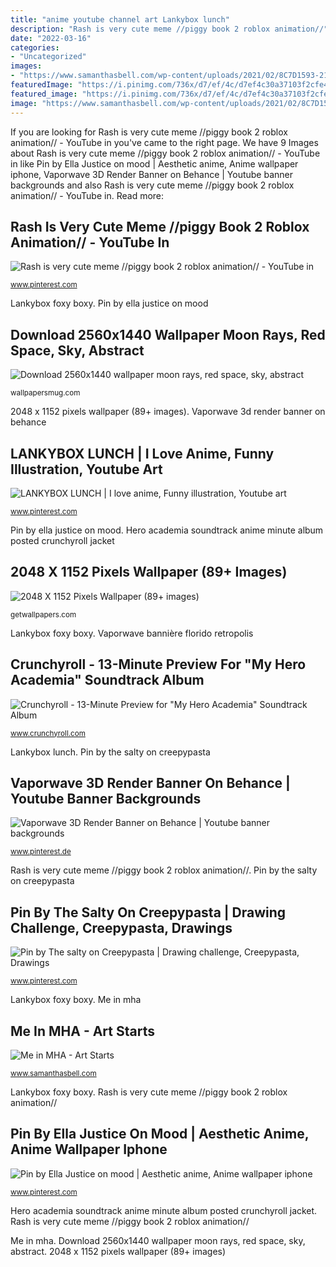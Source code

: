 ```yaml
---
title: "anime youtube channel art Lankybox lunch"
description: "Rash is very cute meme //piggy book 2 roblox animation//"
date: "2022-03-16"
categories:
- "Uncategorized"
images:
- "https://www.samanthasbell.com/wp-content/uploads/2021/02/8C7D1593-211C-4D49-80BE-D8D13E4AB92A-72b105a251541d30536d6005edfae408-1200x630.jpeg"
featuredImage: "https://i.pinimg.com/736x/d7/ef/4c/d7ef4c30a37103f2cfe4dc0eb9cc1eb4.jpg"
featured_image: "https://i.pinimg.com/736x/d7/ef/4c/d7ef4c30a37103f2cfe4dc0eb9cc1eb4.jpg"
image: "https://www.samanthasbell.com/wp-content/uploads/2021/02/8C7D1593-211C-4D49-80BE-D8D13E4AB92A-72b105a251541d30536d6005edfae408-1200x630.jpeg"
---
```


If you are looking for Rash is very cute meme //piggy book 2 roblox animation// - YouTube in you've came to the right page. We have 9 Images about Rash is very cute meme //piggy book 2 roblox animation// - YouTube in like Pin by Ella Justice on mood | Aesthetic anime, Anime wallpaper iphone, Vaporwave 3D Render Banner on Behance | Youtube banner backgrounds and also Rash is very cute meme //piggy book 2 roblox animation// - YouTube in. Read more:

## Rash Is Very Cute Meme //piggy Book 2 Roblox Animation// - YouTube In

![Rash is very cute meme //piggy book 2 roblox animation// - YouTube in](https://i.pinimg.com/736x/41/65/bc/4165bce5c8faa538e224ca9fc59c2d3d.jpg "Lankybox foxy boxy")

<small>www.pinterest.com</small>

Lankybox foxy boxy. Pin by ella justice on mood

## Download 2560x1440 Wallpaper Moon Rays, Red Space, Sky, Abstract

![Download 2560x1440 wallpaper moon rays, red space, sky, abstract](https://wallpapersmug.com/download/2560x1440/22daba/moon-rays-red-space-sky-abstract-mountains.jpg "Vaporwave bannière florido retropolis")

<small>wallpapersmug.com</small>

2048 x 1152 pixels wallpaper (89+ images). Vaporwave 3d render banner on behance

## LANKYBOX LUNCH | I Love Anime, Funny Illustration, Youtube Art

![LANKYBOX LUNCH | I love anime, Funny illustration, Youtube art](https://i.pinimg.com/736x/58/9e/7b/589e7bc4249e0c83292ed76eb8ef3579.jpg "Space abstract sky moon mountains rays background widescreen wide")

<small>www.pinterest.com</small>

Pin by ella justice on mood. Hero academia soundtrack anime minute album posted crunchyroll jacket

## 2048 X 1152 Pixels Wallpaper (89+ Images)

![2048 X 1152 Pixels Wallpaper (89+ images)](https://getwallpapers.com/wallpaper/full/f/1/1/54888.jpg "Vaporwave bannière florido retropolis")

<small>getwallpapers.com</small>

Lankybox foxy boxy. Vaporwave bannière florido retropolis

## Crunchyroll - 13-Minute Preview For &quot;My Hero Academia&quot; Soundtrack Album

![Crunchyroll - 13-Minute Preview for &quot;My Hero Academia&quot; Soundtrack Album](http://img1.ak.crunchyroll.com/i/spire4/49392e871c87fa03d2d01e9d439fccf21463375244_full.jpg "Rash is very cute meme //piggy book 2 roblox animation//")

<small>www.crunchyroll.com</small>

Lankybox lunch. Pin by the salty on creepypasta

## Vaporwave 3D Render Banner On Behance | Youtube Banner Backgrounds

![Vaporwave 3D Render Banner on Behance | Youtube banner backgrounds](https://i.pinimg.com/736x/ea/51/8a/ea518a73ca520f90874745eae4fba001.jpg "Pin by ella justice on mood")

<small>www.pinterest.de</small>

Rash is very cute meme //piggy book 2 roblox animation//. Pin by the salty on creepypasta

## Pin By The Salty On Creepypasta | Drawing Challenge, Creepypasta, Drawings

![Pin by The salty on Creepypasta | Drawing challenge, Creepypasta, Drawings](https://i.pinimg.com/736x/d7/ef/4c/d7ef4c30a37103f2cfe4dc0eb9cc1eb4.jpg "Me in mha")

<small>www.pinterest.com</small>

Lankybox foxy boxy. Me in mha

## Me In MHA - Art Starts

![Me in MHA - Art Starts](https://www.samanthasbell.com/wp-content/uploads/2021/02/8C7D1593-211C-4D49-80BE-D8D13E4AB92A-72b105a251541d30536d6005edfae408-1200x630.jpeg "Hero academia soundtrack anime minute album posted crunchyroll jacket")

<small>www.samanthasbell.com</small>

Lankybox foxy boxy. Rash is very cute meme //piggy book 2 roblox animation//

## Pin By Ella Justice On Mood | Aesthetic Anime, Anime Wallpaper Iphone

![Pin by Ella Justice on mood | Aesthetic anime, Anime wallpaper iphone](https://i.pinimg.com/736x/a6/fb/93/a6fb93a4a7bf6930b25242f550dd775e.jpg "Space abstract sky moon mountains rays background widescreen wide")

<small>www.pinterest.com</small>

Hero academia soundtrack anime minute album posted crunchyroll jacket. Rash is very cute meme //piggy book 2 roblox animation//

Me in mha. Download 2560x1440 wallpaper moon rays, red space, sky, abstract. 2048 x 1152 pixels wallpaper (89+ images)
